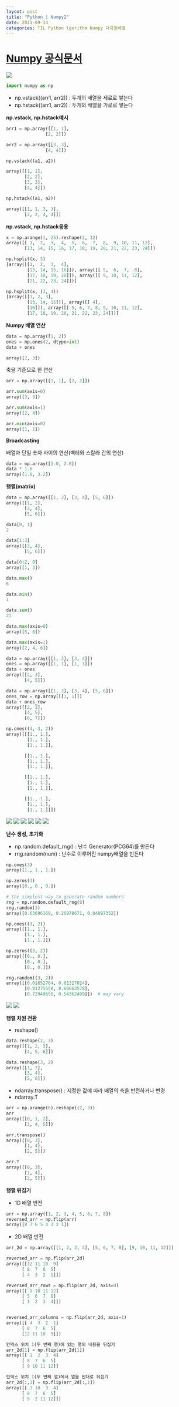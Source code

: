 ```yaml
---
layout: post
title: "Python | Numpy2"
date: 2021-09-14
categories: TIL Python lgorithm Numpy 다차원배열
---
```


# [Numpy 공식문서](https://numpy.org/doc/stable/user/absolute_beginners.html)

![](https://raw.githubusercontent.com/Action2theFuture/Action2theFuture.github.io/main/_posts/Images/numpy.png)

```python
import numpy as np
```

- np.vstack((arr1, arr2)) : 두개의 배열을 세로로 쌓는다
- np.hstack((arr1, arr2)) : 두개의 배열을 가로로 쌓는다

**np.vstack, np.hstack예시**

```python
arr1 = np.array([[1, 1],
               [2, 2]])

arr2 = np.array([[3, 3],
               [4, 4]])

np.vstack((a1, a2))

array([[1, 1],
       [2, 2],
       [3, 3],
       [4, 4]])

np.hstack((a1, a2))

array([[1, 1, 3, 3],
       [2, 2, 4, 4]])
```

**np.vstack, np.hstack응용**

```python
x = np.arange(1, 25).reshape(2, 12)
array([[ 1,  2,  3,  4,  5,  6,  7,  8,  9, 10, 11, 12],
       [13, 14, 15, 16, 17, 18, 19, 20, 21, 22, 23, 24]])

np.hsplit(x, 3)
[array([[1,  2,  3,  4],
        [13, 14, 15, 16]]), array([[ 5,  6,  7,  8],
        [17, 18, 19, 20]]), array([[ 9, 10, 11, 12],
        [21, 22, 23, 24]])]

np.hsplit(x, (3, 4))
[array([[1, 2, 3],
        [13, 14, 15]]), array([[ 4],
        [16]]), array([[ 5, 6, 7, 8, 9, 10, 11, 12],
        [17, 18, 19, 20, 21, 22, 23, 24]])]
```

**Numpy 배열 연산**

```python
data = np.array([1, 2])
ones = np.ones(2, dtype=int)
data + ones

array([2, 3])
```

축을 기준으로 한 연산

```python
arr = np.array([[1, 1], [2, 2]])

arr.sum(axis=0)
array([3, 3])

arr.sum(axis=1)
array([2, 4])

arr.min(axis=0)
array([1, 1])
```

**Broadcasting**

배열과 단일 숫자 사이의 연산(벡터와 스칼라 간의 연산)

```python
data = np.array([1.0, 2.0])
data * 1.6
array([1.6, 3.2])
```

**행렬(matrix)**

```python
data = np.array([[1, 2], [3, 4], [5, 6]])
array([[1, 2],
       [3, 4],
       [5, 6]])

data[0, 1]
2

data[1:3]
array([[3, 4],
       [5, 6]])

data[0:2, 0]
array([1, 3])

data.max()
6

data.min()
1

data.sum()
21

data.max(axis=0)
array([5, 6])

data.max(axis=1)
array([2, 4, 6])
```

```python
data = np.array([[1, 2], [3, 4]])
ones = np.array([[1, 1], [1, 1]])
data + ones
array([[2, 3],
       [4, 5]])

data = np.array([[1, 2], [3, 4], [5, 6]])
ones_row = np.array([[1, 1]])
data + ones_row
array([[2, 3],
       [4, 5],
       [6, 7]])
```

```python
np.ones((4, 3, 2))
array([[[1., 1.],
        [1., 1.],
        [1., 1.]],

       [[1., 1.],
        [1., 1.],
        [1., 1.]],

       [[1., 1.],
        [1., 1.],
        [1., 1.]],

       [[1., 1.],
        [1., 1.],
        [1., 1.]]])
```

![](https://raw.githubusercontent.com/Action2theFuture/Action2theFuture.github.io/main/_posts/Images/matrix.png)
![](https://raw.githubusercontent.com/Action2theFuture/Action2theFuture.github.io/main/_posts/Images/matrix2.png)
![](https://raw.githubusercontent.com/Action2theFuture/Action2theFuture.github.io/main/_posts/Images/matrix3.png)
![](https://raw.githubusercontent.com/Action2theFuture/Action2theFuture.github.io/main/_posts/Images/matrix4.png)
![](https://raw.githubusercontent.com/Action2theFuture/Action2theFuture.github.io/main/_posts/Images/matrix5.png)
![](https://raw.githubusercontent.com/Action2theFuture/Action2theFuture.github.io/main/_posts/Images/matrix6.png)

**난수 생성, 초기화**

- np.random.default_rng() : 난수 Generator(PCG64)를 만든다
- rng.random(num) : 난수로 이루어진 numpy배열을 만든다

```python
np.ones(3)
array([1., 1., 1.])

np.zeros(3)
array([0., 0., 0.])

# the simplest way to generate random numbers
rng = np.random.default_rng(0)
rng.random(3)
array([0.63696169, 0.26978671, 0.04097352])

np.ones((3, 2))
array([[1., 1.],
       [1., 1.],
       [1., 1.]])

np.zeros((3, 2))
array([[0., 0.],
       [0., 0.],
       [0., 0.]])

rng.random((3, 2))
array([[0.01652764, 0.81327024],
       [0.91275558, 0.60663578],
       [0.72949656, 0.54362499]])  # may vary
```

![](https://raw.githubusercontent.com/Action2theFuture/Action2theFuture.github.io/main/_posts/Images/random.png)
![](https://raw.githubusercontent.com/Action2theFuture/Action2theFuture.github.io/main/_posts/Images/random2.png)

**행렬 차원 전환**

- reshape()

```python
data.reshape(2, 3)
array([[1, 2, 3],
       [4, 5, 6]])

data.reshape(3, 2)
array([[1, 2],
       [3, 4],
       [5, 6]])
```

- ndarray.transpose() : 지정한 값에 따라 배열의 축을 반전하거나 변경
- ndarray.T

```python
arr = np.arange(6).reshape((2, 3))
arr
array([[0, 1, 2],
       [3, 4, 5]])

arr.transpose()
array([[0, 3],
       [1, 4],
       [2, 5]])

arr.T
array([[0, 3],
       [1, 4],
       [2, 5]])
```

**행렬 뒤집기**

- 1D 배열 반전

```python
arr = np.array([1, 2, 3, 4, 5, 6, 7, 8])
reversed_arr = np.flip(arr)
array([8 7 6 5 4 3 2 1])
```

- 2D 배열 반전

```python
arr_2d = np.array([[1, 2, 3, 4], [5, 6, 7, 8], [9, 10, 11, 12]])

reversed_arr = np.flip(arr_2d)
array([[12 11 10  9]
      [ 8  7  6  5]
      [ 4  3  2  1]])

reversed_arr_rows = np.flip(arr_2d, axis=0)
array([[ 9 10 11 12]
      [ 5  6  7  8]
      [ 1  2  3  4]])


reversed_arr_columns = np.flip(arr_2d, axis=1)
array([[ 4  3  2  1]
      [ 8  7  6  5]
      [12 11 10  9]])

인덱스 위치 1(두 번째 행)에 있는 행의 내용을 뒤집기
arr_2d[1] = np.flip(arr_2d[1])
array([[ 1  2  3  4]
      [ 8  7  6  5]
      [ 9 10 11 12]]

인덱스 위치 1(두 번째 열)에서 열을 반대로 뒤집기
arr_2d[:,1] = np.flip(arr_2d[:,1])
array([[ 1 10  3  4]
      [ 8  7  6  5]
      [ 9  2 11 12]])
```
